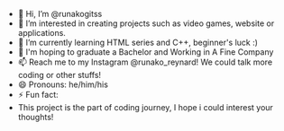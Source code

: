 - 👋 Hi, I’m @runakogitss
- 👀 I’m interested in creating projects such as video games, website or applications. 
- 🌱 I’m currently learning HTML series and C++, beginner's luck :)
- 💞️ I'm hoping to graduate a Bachelor and Working in A Fine Company
- 📫 Reach me to my Instagram @runako_reynard! We could talk more coding or other stuffs!
- 😄 Pronouns: he/him/his
- ⚡ Fun fact:
- This project is the part of coding journey, I hope i could interest your thoughts!

<!---
runakogitss/runakogitss is a ✨ special ✨ repository because its `README.md` (this file) appears on your GitHub profile.
You can click the Preview link to take a look at your changes.
--->
